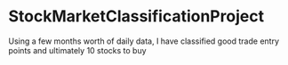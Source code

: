 # StockMarketClassificationProject
Using a few months worth of daily data, I have classified good trade entry points and ultimately 10 stocks to buy
